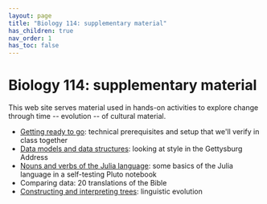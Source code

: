 ```yaml
---
layout: page
title: "Biology 114: supplementary material"
has_children: true
nav_order: 1
has_toc: false
---
```


# Biology 114: supplementary material

This web site serves material used in hands-on activities to explore change through time -- evolution -- of cultural material.

- [Getting ready to go](./prereqs/): technical prerequisites and setup that we'll verify in class together
- [Data models and data structures](./gettysburg/): looking at style in the Gettysburg Address
- [Nouns and verbs of the Julia language](./julia1/): some basics of the Julia language in a self-testing Pluto notebook
- Comparing data: 20 translations of the Bible
- [Constructing and interpreting trees](./languages/): linguistic evolution